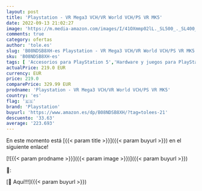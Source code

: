 ```yaml
---
layout: post
title: 'Playstation - VR Mega3 VCH/VR World VCH/PS VR MK5'
date: 2022-09-13 21:02:27
image: 'https://m.media-amazon.com/images/I/41OXmmp02lL._SL500_._SL400_.jpg'
comments: true
category: ofertas
author: 'tole.es'
slug: 'B08NDSB8XH-es Playstation - VR Mega3 VCH/VR World VCH/PS VR MK5'
sku: 'B08NDSB8XH-es'
tags: [ 'Accesorios para PlayStation 5','Hardware y juegos para PlayStation 5','Kits de accesorios de Playstation 5','Videojuegos','playstation','🇪🇸', ]
actualPrice: 219.0 EUR
currency: EUR
price: 219.0
comparePrice: 329.99 EUR
prodname: 'Playstation - VR Mega3 VCH/VR World VCH/PS VR MK5'
country: 'es'
flag: '🇪🇸'
brand: 'Playstation'
buyurl: 'https://www.amazon.es/dp/B08NDSB8XH/?tag=tolees-21'
descuento: '33.63'
average: '223.693'
---
```


En este momento está [{{< param title >}}]({{< param buyurl >}}) en el siguiente enlace!

[![{{< param prodname >}}]({{< param image >}})]({{< param buyurl >}})

🔎:


[🛒 Aquí!!!]({{< param buyurl >}})
